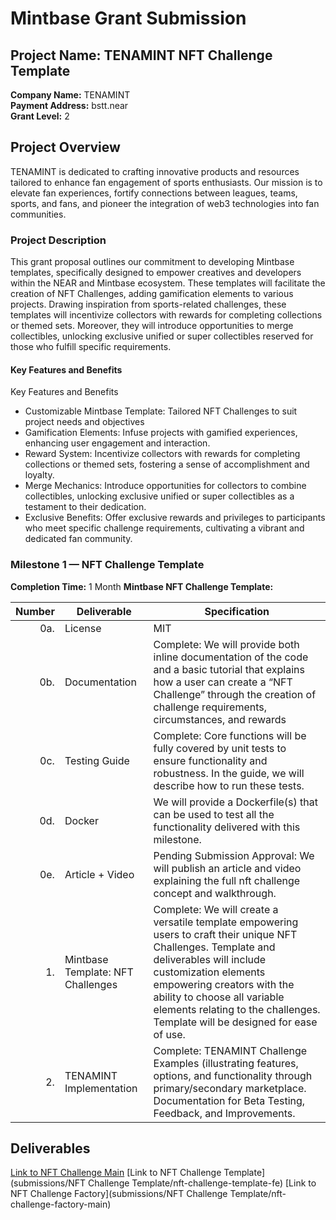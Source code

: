 # Mintbase Grant Submission

## Project Name: TENAMINT NFT Challenge Template
**Company Name:** TENAMINT  
**Payment Address:** bstt.near  
**Grant Level:** 2

## Project Overview

TENAMINT is dedicated to crafting innovative products and resources tailored to enhance fan engagement of sports enthusiasts. Our mission is to elevate fan experiences, fortify connections between leagues, teams, sports, and fans, and pioneer the integration of web3 technologies into fan communities. 

### Project Description

This grant proposal outlines our commitment to developing Mintbase templates, specifically designed to empower creatives and developers within the NEAR and Mintbase ecosystem. These templates will facilitate the creation of NFT Challenges, adding gamification elements to various projects. Drawing inspiration from sports-related challenges, these templates will incentivize collectors with rewards for completing collections or themed sets. Moreover, they will introduce opportunities to merge collectibles, unlocking exclusive unified or super collectibles reserved for those who fulfill specific requirements.

#### Key Features and Benefits

Key Features and Benefits
- Customizable Mintbase Template: Tailored NFT Challenges to suit project needs and objectives
- Gamification Elements: Infuse projects with gamified experiences, enhancing user engagement and interaction.
- Reward System: Incentivize collectors with rewards for completing collections or themed sets, fostering a sense of accomplishment and loyalty.
- Merge Mechanics: Introduce opportunities for collectors to combine collectibles, unlocking exclusive unified or super collectibles as a testament to their dedication.
- Exclusive Benefits: Offer exclusive rewards and privileges to participants who meet specific challenge requirements, cultivating a vibrant and dedicated fan community.

### Milestone 1 — NFT Challenge Template

  **Completion Time:** 1 Month
  **Mintbase NFT Challenge Template:**  

| Number | Deliverable | Specification |
| -----: | ----------- | ------------- |
| 0a. | License | MIT |
| 0b. | Documentation | Complete: We will provide both inline documentation of the code and a basic tutorial that explains how a user can create a “NFT Challenge” through the creation of challenge requirements, circumstances, and rewards |
| 0c. | Testing Guide | Complete: Core functions will be fully covered by unit tests to ensure functionality and robustness. In the guide, we will describe how to run these tests. |
| 0d. | Docker | We will provide a Dockerfile(s) that can be used to test all the functionality delivered with this milestone. |
| 0e. | Article + Video | Pending Submission Approval: We will publish an article and video explaining the full nft challenge concept and walkthrough. |
| 1. | Mintbase Template: NFT Challenges | Complete: We will create a versatile template empowering users to craft their unique NFT Challenges. Template and deliverables will include customization elements empowering creators with the ability to choose all variable elements relating to the challenges. Template will be designed for ease of use.|  
| 2. | TENAMINT Implementation | Complete: TENAMINT Challenge Examples (illustrating features, options, and functionality through primary/secondary marketplace. Documentation for Beta Testing, Feedback, and Improvements. |

## Deliverables 

[Link to NFT Challenge Main](submissions/NFT%20Challenge%20Template/nft-challenge-main)
[Link to NFT Challenge Template](submissions/NFT Challenge Template/nft-challenge-template-fe)
[Link to NFT Challenge Factory](submissions/NFT Challenge Template/nft-challenge-factory-main)

